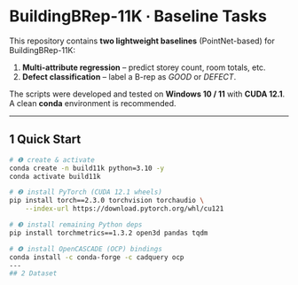 # BuildingBRep-11K ∙ Baseline Tasks

This repository contains **two lightweight baselines** (PointNet-based) for
BuildingBRep-11K:

1. **Multi-attribute regression** – predict storey count, room totals, etc.  
2. **Defect classification** – label a B-rep as *GOOD* or *DEFECT*.

The scripts were developed and tested on **Windows 10 / 11** with **CUDA 12.1**.
A clean **conda** environment is recommended.

---

## 1  Quick Start

```bash
# ❶ create & activate
conda create -n build11k python=3.10 -y
conda activate build11k

# ❷ install PyTorch (CUDA 12.1 wheels)
pip install torch==2.3.0 torchvision torchaudio \
    --index-url https://download.pytorch.org/whl/cu121

# ❸ install remaining Python deps
pip install torchmetrics==1.3.2 open3d pandas tqdm

# ❹ install OpenCASCADE (OCP) bindings
conda install -c conda-forge -c cadquery ocp
---
## 2 Dataset

